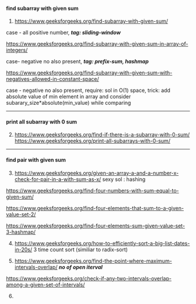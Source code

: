 #### find subarray with given sum

1) https://www.geeksforgeeks.org/find-subarray-with-given-sum/    

case - all positive number,  ***tag: sliding-window***

https://www.geeksforgeeks.org/find-subarray-with-given-sum-in-array-of-integers/ 

case- negative no also present, ***tag: prefix-sum, hashmap***

https://www.geeksforgeeks.org/find-subarray-with-given-sum-with-negatives-allowed-in-constant-space/

case - negative no also present, require: sol in O(1) space, trick: add absolute value of min element in array and consider subarary_size*absolute(min_value) while comparing

--------------------------------------------------------------------------------------------------------------------------

#### print all subarray with 0 sum

2) https://www.geeksforgeeks.org/find-if-there-is-a-subarray-with-0-sum/ \
https://www.geeksforgeeks.org/print-all-subarrays-with-0-sum/


------------------------------------------------------------------------------------------------------------------------

#### find pair with given sum

3) https://www.geeksforgeeks.org/given-an-array-a-and-a-number-x-check-for-pair-in-a-with-sum-as-x/   sexy sol : hashing

https://www.geeksforgeeks.org/find-four-numbers-with-sum-equal-to-given-sum/

https://www.geeksforgeeks.org/find-four-elements-that-sum-to-a-given-value-set-2/

https://www.geeksforgeeks.org/find-four-elements-sum-given-value-set-3-hashmap/


4) https://www.geeksforgeeks.org/how-to-efficiently-sort-a-big-list-dates-in-20s/  3 time count sort (similiar to radix-sort)

5) https://www.geeksforgeeks.org/find-the-point-where-maximum-intervals-overlap/ ***no of open iterval***

https://www.geeksforgeeks.org/check-if-any-two-intervals-overlap-among-a-given-set-of-intervals/

6) 


